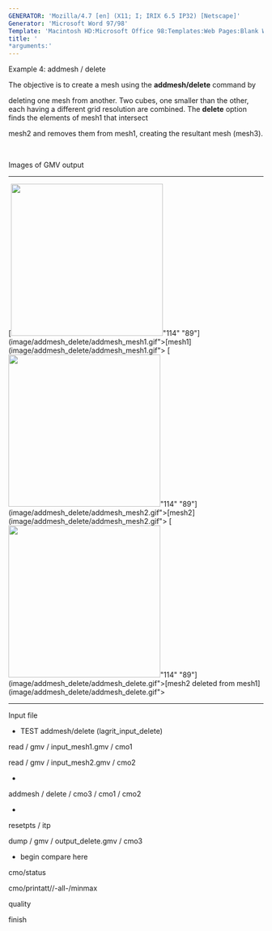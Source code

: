 ```yaml
---
GENERATOR: 'Mozilla/4.7 [en] (X11; I; IRIX 6.5 IP32) [Netscape]'
Generator: 'Microsoft Word 97/98'
Template: 'Macintosh HD:Microsoft Office 98:Templates:Web Pages:Blank Web Page'
title: '
*arguments:'
---
```


 Example 4: addmesh / delete

  The objective is to create a mesh using the **addmesh/delete**
  command by

  deleting one mesh from another.
  Two cubes, one smaller than the other, each having a different grid
  resolution are combined. The **delete** option finds the elements of
  mesh1 that intersect

  mesh2 and removes them from mesh1, creating the resultant mesh
  (mesh3).

  

 Images of GMV output

   ------------------------------------------------------------------------------------------------------------------------------------------------------------------ ------------------------------------------------------------------------------------------------------------------------------------------------------------------ ----------------------------------------------------------------------------------------------------------------------------------------------------------------------------------------
   [<img height="300" width="300" src="https://lanl.github.io/LaGriT/docsassets/images/addmesh_delete/addmesh_mesh1_tn.gif">"114" "89"](image/addmesh_delete/addmesh_mesh1.gif">[mesh1](image/addmesh_delete/addmesh_mesh1.gif">   [<img height="300" width="300" src="https://lanl.github.io/LaGriT/docsassets/images/addmesh_delete/addmesh_mesh2_tn.gif">"114" "89"](image/addmesh_delete/addmesh_mesh2.gif">[mesh2](image/addmesh_delete/addmesh_mesh2.gif">   [<img height="300" width="300" src="https://lanl.github.io/LaGriT/docsassets/images/addmesh_delete/addmesh_delete_tn.gif">"114" "89"](image/addmesh_delete/addmesh_delete.gif">[mesh2 deleted from mesh1](image/addmesh_delete/addmesh_delete.gif">
   ------------------------------------------------------------------------------------------------------------------------------------------------------------------ ------------------------------------------------------------------------------------------------------------------------------------------------------------------ ----------------------------------------------------------------------------------------------------------------------------------------------------------------------------------------

 Input file

 
* TEST addmesh/delete (lagrit\_input\_delete)

 read / gmv / input\_mesh1.gmv / cmo1

 read / gmv / input\_mesh2.gmv / cmo2

 
*

 addmesh / delete / cmo3 / cmo1 / cmo2

 
*

 resetpts / itp

 dump / gmv / output\_delete.gmv / cmo3

 
* begin compare here

 cmo/status

 cmo/printatt//-all-/minmax

 quality

 finish
